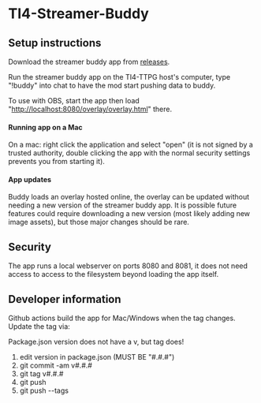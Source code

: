 # TI4-Streamer-Buddy

## Setup instructions

Download the streamer buddy app from [releases](https://github.com/TI4-Online/TI4-Streamer-Buddy/releases).

Run the streamer buddy app on the TI4-TTPG host's computer, type "!buddy" into chat to have the mod start pushing data to buddy.

To use with OBS, start the app then load "[http://localhost:8080/overlay/overlay.html](http://localhost:8080/overlay/overlay.html)" there.

#### Running app on a Mac

On a mac: right click the application and select "open" (it is not signed by a trusted authority, double clicking the app with the normal security settings prevents you from starting it).

#### App updates

Buddy loads an overlay hosted online, the overlay can be updated without needing a new version of the streamer buddy app.  It is possible future features could require downloading a new version (most likely adding new image assets), but those major changes should be rare.

## Security

The app runs a local webserver on ports 8080 and 8081, it does not need access to access to the filesystem beyond loading the app itself.

## Developer information

Github actions build the app for Mac/Windows when the tag changes. Update the tag via:

Package.json version does not have a v, but tag does!

1. edit version in package.json (MUST BE "#.#.#")
2. git commit -am v#.#.#
3. git tag v#.#.# 
4. git push
5. git push --tags
